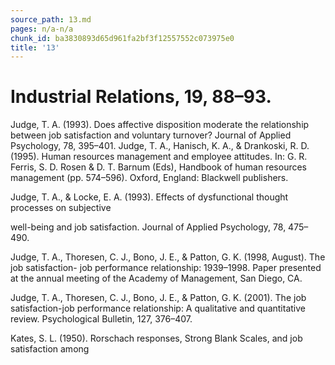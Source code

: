 ```yaml
---
source_path: 13.md
pages: n/a-n/a
chunk_id: ba3830893d65d961fa2bf3f12557552c073975e0
title: '13'
---
```

# Industrial Relations, 19, 88–93.

Judge, T. A. (1993). Does affective disposition moderate the relationship between job satisfaction and voluntary turnover? Journal of Applied Psychology, 78, 395–401. Judge, T. A., Hanisch, K. A., & Drankoski, R. D. (1995). Human resources management and employee attitudes. In: G. R. Ferris, S. D. Rosen & D. T. Barnum (Eds), Handbook of human resources management (pp. 574–596). Oxford, England: Blackwell publishers.

Judge, T. A., & Locke, E. A. (1993). Effects of dysfunctional thought processes on subjective

well-being and job satisfaction. Journal of Applied Psychology, 78, 475–490.

Judge, T. A., Thoresen, C. J., Bono, J. E., & Patton, G. K. (1998, August). The job satisfaction- job performance relationship: 1939–1998. Paper presented at the annual meeting of the Academy of Management, San Diego, CA.

Judge, T. A., Thoresen, C. J., Bono, J. E., & Patton, G. K. (2001). The job satisfaction-job performance relationship: A qualitative and quantitative review. Psychological Bulletin, 127, 376–407.

Kates, S. L. (1950). Rorschach responses, Strong Blank Scales, and job satisfaction among
